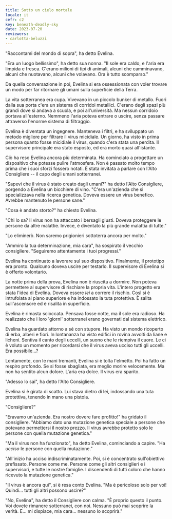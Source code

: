 ```yaml
---
title: Sotto un cielo mortale
locale: it
cefr: c2
key: beneath-deadly-sky
date: 2023-07-20
reviewers:
- carlotta-beluzzi
---
```


"Raccontami del mondo di sopra", ha detto Evelina.

"Era un luogo bellissimo", ha detto sua nonna. "Il sole era caldo, e l'aria era limpida e fresca. C'erano milioni di tipi di animali, alcuni che camminavano, alcuni che nuotavano, alcuni che volavano. Ora è tutto scomparso."

Da quella conversazione in poi, Evelina si era ossessionata con voler trovare un modo per far ritornare gli umani sulla superficie della Terra.

La vita sotterranea era cupa. Vivevano in un piccolo bunker di metallo. Fuori dalla sua porta c'era un sistema di corridoi metallici. C'erano degli spazi più grandi dove si andava a scuola, e poi all'università. Ma nessun corridoio portava all'esterno. Nemmeno l'aria poteva entrare o uscire, senza passare attraverso l'enorme sistema di filtraggio.

Evelina è diventata un ingegnere. Manteneva i filtri, e ha sviluppato un metodo migliore per filtrare il virus micidiale. Un giorno, ha visto in prima persona quanto fosse micidiale il virus, quando c'era stata una perdita. Il supervisore principale era stato esposto, ed era morto quasi all'istante.

Ciò ha reso Evelina ancora più determinata. Ha cominciato a progettare un dispositivo che potesse pulire l'atmosfera. Non è passato molto tempo prima che i suoi sforzi fossero notati. È stata invitata a parlare con l'Alto Consigliere -- il capo degli umani sotterranei.

"Sapevi che il virus è stato creato dagli umani?" ha detto l'Alto Consigliere, porgendo a Evelina un bicchiere di vino. "C'era un'azienda che si specializzava nella ricerca genetica. Doveva essere un virus benefico. Avrebbe mantenuto le persone sane."

"Cosa è andato storto?" ha chiesto Evelina.

"Chi lo sa? Il virus non ha attaccato i bersagli giusti. Doveva proteggere le persone da altre malattie. Invece, è diventato la più grande malattia di tutte."

"Lo eliminerò. Non saremo prigionieri sottoterra ancora per molto."

"Ammiro la tua determinazione, mia cara", ha sospirato il vecchio consigliere. "Seguiremo attentamente i tuoi progressi."

Evelina ha continuato a lavorare sul suo dispositivo. Finalmente, il prototipo era pronto. Qualcuno doveva uscire per testarlo. Il supervisore di Evelina si è offerto volontario.

La notte prima della prova, Evelina non è riuscita a dormire. Non poteva permettere al supervisore di rischiare la propria vita. L'intero progetto era stata l'idea di Evelina. Doveva essere *lei* a correre il rischio. Così si è intrufolata al piano superiore e ha indossato la tuta protettiva. È salita sull'ascensore ed è risalita in superficie.

Evelina è rimasta scioccata. Pensava fosse notte, ma il sole era radioso. Ha realizzato che i loro 'giorni' sotterranei erano governati dal sistema elettrico.

Evelina ha guardato attorno a sé con stupore. Ha visto un mondo ricoperto di erba, alberi e fiori. In lontananza ha visto edifici in rovina avvolti da liane e licheni. Sentiva il canto degli uccelli, un suono che le riempiva il cuore. Le ci è voluto un momento per ricordarsi che il virus aveva ucciso tutti gli uccelli. Era possibile...?

Lentamente, con le mani tremanti, Evelina si è tolta l'elmetto. Poi ha fatto un respiro profondo. Se si fosse sbagliata, era meglio morire velocemente. Ma non ha sentito alcun dolore. L'aria era dolce. Il virus era sparito.

"Adesso lo sai", ha detto l'Alto Consigliere.

Evelina si è girata di scatto. Lui stava dietro di lei, indossando una tuta protettiva, tenendo in mano una pistola.

"Consigliere?"

"Eravamo un'azienda. Era nostro dovere fare profitto!" ha gridato il consigliere. "Abbiamo dato una mutazione genetica speciale a persone che potevano permettersi il nostro prezzo. Il virus avrebbe protetto solo le persone con quella mutazione genetica."

"Ma il virus non ha funzionato", ha detto Evelina, cominciando a capire. "Ha *ucciso* le persone con quella mutazione."

"All'inizio ha ucciso indiscriminatamente. Poi, si è concentrato sull'obiettivo prefissato. Persone come me. Persone come gli altri consiglieri e i supervisori, e tutte le nostre famiglie. I discendenti di tutti coloro che hanno ricevuto la mutazione genetica."

"Il virus è ancora qui", si è resa conto Evelina. "Ma è pericoloso solo per voi! Quindi... tutti gli altri possono uscire?"

"No, Evelina", ha detto il Consigliere con calma. "È proprio questo il punto. Voi dovete rimanere sotterranei, con noi. Nessuno può mai scoprire la verità. E... mi dispiace, mia cara... nessuno lo scoprirà."